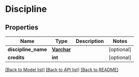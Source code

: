 # Discipline

## Properties
Name | Type | Description | Notes
------------ | ------------- | ------------- | -------------
**discipline_name** | [**Varchar**](Varchar.md) |  | [optional] 
**credits** | **int** |  | [optional] 

[[Back to Model list]](../README.md#documentation-for-models) [[Back to API list]](../README.md#documentation-for-api-endpoints) [[Back to README]](../README.md)


